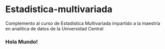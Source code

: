 # Estadistica-multivariada
Complemento al curso de Estadística Multivariada impartido a la maestría en analítica de datos de la Universidad Central

### Hola Mundo!

